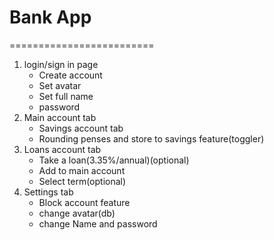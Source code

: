 # Bank App

=========================

1. login/sign in page
    - Create account
    - Set avatar
    - Set full name
    - password
2. Main account tab
    - Savings account tab
    - Rounding penses and store to savings feature(toggler)
3. Loans account tab
    - Take a loan(3.35%/annual)(optional)
    - Add to main account
    - Select term(optional)
4. Settings tab
    - Block account feature
    - change avatar(db)
    - change Name and password
